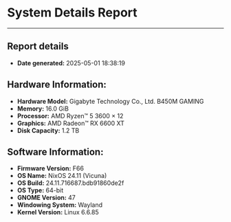 # System Details Report
---

## Report details
- **Date generated:**                              2025-05-01 18:38:19

## Hardware Information:
- **Hardware Model:**                              Gigabyte Technology Co., Ltd. B450M GAMING
- **Memory:**                                      16.0 GiB
- **Processor:**                                   AMD Ryzen™ 5 3600 × 12
- **Graphics:**                                    AMD Radeon™ RX 6600 XT
- **Disk Capacity:**                               1.2 TB

## Software Information:
- **Firmware Version:**                            F66
- **OS Name:**                                     NixOS 24.11 (Vicuna)
- **OS Build:**                                    24.11.716687.bdb91860de2f
- **OS Type:**                                     64-bit
- **GNOME Version:**                               47
- **Windowing System:**                            Wayland
- **Kernel Version:**                              Linux 6.6.85

